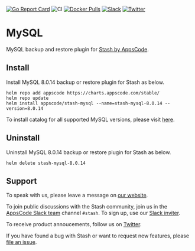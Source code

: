 [![Go Report Card](https://goreportcard.com/badge/stash.appscode.dev/mysql)](https://goreportcard.com/report/stash.appscode.dev/mysql)
![CI](https://github.com/stashed/mysql/workflows/CI/badge.svg)
[![Docker Pulls](https://img.shields.io/docker/pulls/stashed/stash-mysql.svg)](https://hub.docker.com/r/stashed/stash-mysql/)
[![Slack](https://slack.appscode.com/badge.svg)](https://slack.appscode.com)
[![Twitter](https://img.shields.io/twitter/follow/kubestash.svg?style=social&logo=twitter&label=Follow)](https://twitter.com/intent/follow?screen_name=KubeStash)

# MySQL

MySQL backup and restore plugin for [Stash by AppsCode](https://stash.run).

## Install

Install MySQL 8.0.14 backup or restore plugin for Stash as below.

```console
helm repo add appscode https://charts.appscode.com/stable/
helm repo update
helm install appscode/stash-mysql --name=stash-mysql-8.0.14 --version=8.0.14
```

To install catalog for all supported MySQL versions, please visit [here](https://github.com/stashed/catalog).

## Uninstall

Uninstall MySQL 8.0.14 backup or restore plugin for Stash as below.

```console
helm delete stash-mysql-8.0.14
```

## Support

To speak with us, please leave a message on [our website](https://appscode.com/contact/).

To join public discussions with the Stash community, join us in the [AppsCode Slack team](https://appscode.slack.com/messages/C8NCX6N23/details/) channel `#stash`. To sign up, use our [Slack inviter](https://slack.appscode.com/).

To receive product annoucements, follow us on [Twitter](https://twitter.com/KubeStash).

If you have found a bug with Stash or want to request new features, please [file an issue](https://github.com/stashed/project/issues/new).
